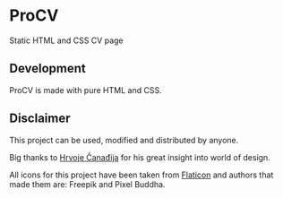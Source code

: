 # ProCV
Static HTML and CSS CV page

## Development
ProCV is made with pure HTML and CSS.

## Disclaimer
This project can be used, modified and distributed by anyone.

Big thanks to [Hrvoje Čanađija][] for his great insight into world of design.

All icons for this project have been taken from [Flaticon] and authors that made them are: Freepik and Pixel Buddha.

[Hrvoje Čanađija]: https://hr.linkedin.com/in/hrvoje-%C4%8Dana%C4%91ija-724bb651
[Flaticon]: https://www.flaticon.com/

